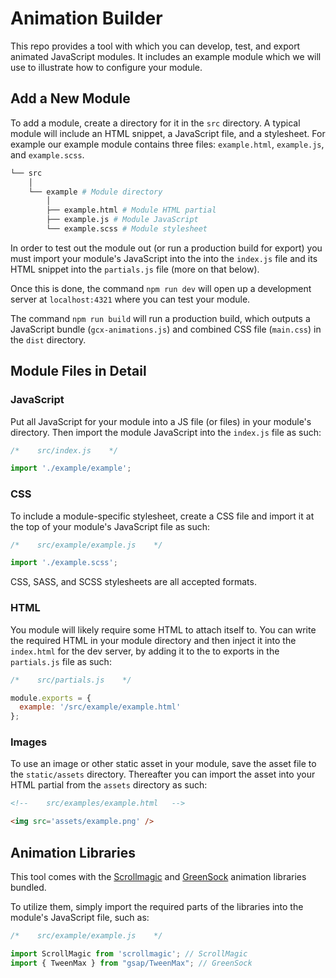 # Animation Builder

This repo provides a tool with which you can develop, test, and export animated JavaScript modules. It includes an example module which we will use to illustrate how to configure your module.

## Add a New Module

To add a module, create a directory for it in the `src` directory. A typical module will include an HTML snippet, a JavaScript file, and a stylesheet. For example our example module contains three files: `example.html`, `example.js`, and `example.scss`.

```bash
└── src
    │
    └── example # Module directory
        │
        ├── example.html # Module HTML partial
        ├── example.js # Module JavaScript
        └── example.scss # Module stylesheet
```

In order to test out the module out (or run a production build for export) you must import your module's JavaScript into the into the `index.js` file and its HTML snippet into the `partials.js` file (more on that below).

Once this is done, the command `npm run dev` will open up a development server at `localhost:4321` where you can test your module.

The command `npm run build` will run a production build, which outputs a JavaScript bundle (`gcx-animations.js`) and combined CSS file (`main.css`) in the `dist` directory.

## Module Files in Detail

### JavaScript

Put all JavaScript for your module into a JS file (or files) in your module's directory. Then import the module JavaScript into the `index.js` file as such:

```js
/*    src/index.js    */

import './example/example';
```

### CSS

To include a module-specific stylesheet, create a CSS file and import it at the top of your module's JavaScript file as such:

```js
/*    src/example/example.js    */

import './example.scss';
```

CSS, SASS, and SCSS stylesheets are all accepted formats.

### HTML

You module will likely require some HTML to attach itself to. You can write the required HTML in your module directory and then inject it into the `index.html` for the dev server, by adding it to the to exports in the `partials.js` file as such:

```js
/*    src/partials.js    */

module.exports = {
  example: '/src/example/example.html'
};
```

### Images

To use an image or other static asset in your module, save the asset file to the `static/assets` directory. Thereafter you can import the asset into your HTML partial from the `assets` directory as such:

```html
<!--    src/examples/example.html   -->

<img src='assets/example.png' />
```

## Animation Libraries

This tool comes with the [Scrollmagic](https://github.com/janpaepke/ScrollMagic) and [GreenSock](https://github.com/greensock/GreenSock-JS) animation libraries bundled.

To utilize them, simply import the required parts of the libraries into the module's JavaScript file, such as:

```js
/*    src/example/example.js    */

import ScrollMagic from 'scrollmagic'; // ScrollMagic
import { TweenMax } from "gsap/TweenMax"; // GreenSock
```